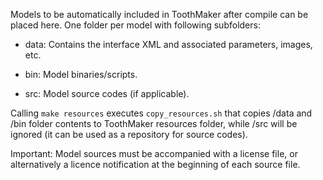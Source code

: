 Models to be automatically included in ToothMaker after compile can be placed here. One folder per model with following subfolders:

* data:  Contains the interface XML and associated parameters, images, etc.

* bin:   Model binaries/scripts.

* src:   Model source codes (if applicable).

Calling `make resources` executes `copy_resources.sh` that copies /data and /bin folder contents to ToothMaker resources folder, while /src will be ignored (it can be used as a repository for source codes).

Important: Model sources must be accompanied with a license file, or alternatively a licence notification at the beginning of each source file.
